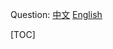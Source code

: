 
Question: 
[中文](https://leetcode-cn.com/problems/551)
[English](https://leetcode.com/problems/551)

[TOC]
